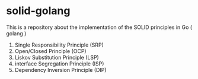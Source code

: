 # solid-golang
This is a repository about the implementation of the SOLID principles in Go ( golang )

1. Single Responsibility Principle (SRP)
2. Open/Closed Principle (OCP)
3. Liskov Substitution Principle (LSP)
4. interface Segregation Principle (ISP) 
5. Dependency Inversion Principle (DIP)


